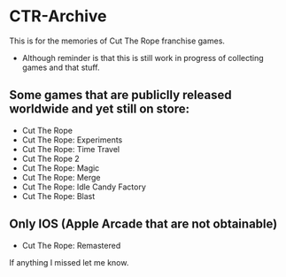 # CTR-Archive
This is for the memories of Cut The Rope franchise games.

- Although reminder is that this is still work in progress of collecting games and that stuff.

## Some games that are publiclly released worldwide and yet still on store:

- Cut The Rope
- Cut The Rope: Experiments
- Cut The Rope: Time Travel
- Cut The Rope 2
- Cut The Rope: Magic
- Cut The Rope: Merge
- Cut The Rope: Idle Candy Factory
- Cut The Rope: Blast

## Only IOS (Apple Arcade that are not obtainable)

- Cut The Rope: Remastered

If anything I missed let me know.